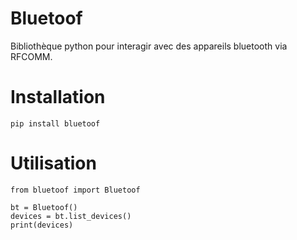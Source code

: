 # Bluetoof
Bibliothèque python pour interagir avec des appareils bluetooth via RFCOMM.

# Installation
```
pip install bluetoof
```

# Utilisation 
```
from bluetoof import Bluetoof

bt = Bluetoof()
devices = bt.list_devices()
print(devices)

```

